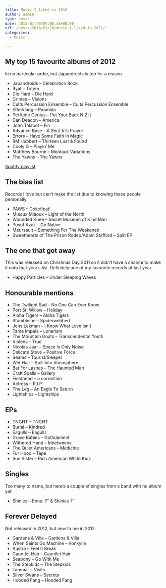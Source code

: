 ```yaml
---
title: Music I liked in 2012
author: admin
type: posts
date: 2013-01-26T09:08:43+00:00
url: /posts/2013/01/26/music-i-liked-in-2012/
categories:
  - Music

---
```

## My top 15 favourite albums of 2012

In no particular order, but Japandroids is top for a reason. 

  * Japandroids &#8211; Celebration Rock
  * Ryat &#8211; Totem
  * Die Hard &#8211; Die Hard
  * Grimes &#8211; Visions
  * Cults Percussion Ensemble &#8211; Cults Percussion Ensemble
  * Efterklang &#8211; Piramida
  * Perfume Genius &#8211; Put Your Back N 2 It
  * Dan Deacon &#8211; America
  * John Talabot &#8211; Fin
  * Advance Base &#8211; A Shut-In&#8217;s Prayer
  * Errors &#8211; Have Some Faith In Magic
  * RM Hubbert &#8211; Thirteen Lost & Found
  * Cooly G &#8211; Playin&#8217; Me
  * Matthew Bourne &#8211; Montauk Variations
  * The Yawns &#8211; The Yawns

[Spotify playlist][1]

## The bias list

Records I love but can&#8217;t make the list due to knowing these people personally.

  * PAWS &#8211; Cokefloat!
  * Miaoux Miaoux &#8211; Light of the North
  * Wounded Knee &#8211; Secret Museum of Kind Man
  * Yusuf Azak &#8211; Go Native
  * Meursault &#8211; Something For The Weakened
  * Sweethearts of The Prison Rodeo/Adam Stafford &#8211; Split EP

## The one that got away

This was released on Christmas Day 2011 so it didn&#8217;t have a chance to make it onto that year&#8217;s list. Definitely one of my favourite records of last year. 

  * Happy Particles &#8211; Under Sleeping Waves

## Honourable mentions

  * The Twilight Sad &#8211; No One Can Ever Know
  * Port St. Willow &#8211; Holiday
  * Aloha Tigers &#8211; Aloha Tigers
  * Stumbleine &#8211; Spiderwebbed
  * Jens Lekman &#8211; I Know What Love Isn&#8217;t
  * Tame Impala &#8211; Lonerism
  * The Mountain Goats &#8211; Transcendental Youth
  * Violens &#8211; True
  * Nicolas Jaar &#8211; Space Is Only Noise
  * Delicate Steve &#8211; Positive Force
  * Seams &#8211; Tourist/Sleeper
  * Wet Hair &#8211; Spill Into Atmosphere
  * Bat For Lashes &#8211; The Haunted Man
  * Craft Spells &#8211; Gallery
  * Fieldhead &#8211; a correction
  * Actress &#8211; R.I.P
  * The Leg &#8211; An Eagle To Saturn
  * Lightships &#8211; Lightships

## EPs

  * TNGHT &#8211; TNGHT
  * Burial &#8211; Kindred
  * Eagulls &#8211; Eagulls
  * Grave Babies &#8211; Gothdammit
  * Withered Hand &#8211; Inbetweens
  * The Quiet Americans &#8211; Medicine
  * Fur Hood &#8211; Tape
  * Sun Sister &#8211; Rich American White Kidz

## Singles

Too many to name, but here&#8217;s a couple of singles from a band with no album yet. 

  * Shinies &#8211; Ennui 7&#8243; & Shinies 7&#8243;
## Forever Delayed

Not released in 2012, but new to me in 2012. 

  * Gardens & Villa &#8211; Gardens & Villa
  * When Saints Go Machine &#8211; Konkylie
  * Austra &#8211; Feel It Break
  * Gauntlet Hair &#8211; Gauntlet Hair
  * Seapony &#8211; Go With Me
  * The Stepkids &#8211; The Stepkids
  * Tammar &#8211; Visits
  * Silver Swans &#8211; Secrets
  * Hooded Fang &#8211; Hooded Fang

 [1]: http://open.spotify.com/user/nonimage/playlist/2NS1o4wL8nXk5KheU8omtJ